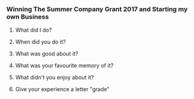 ### Winning The Summer Company Grant 2017 and Starting my own Business

1) What did I do?

2) When did you do it?

3) What was good about it?

4) What was your favourite memory of it?

5) What didn't you enjoy about it?

6) Give your experience a letter "grade"
